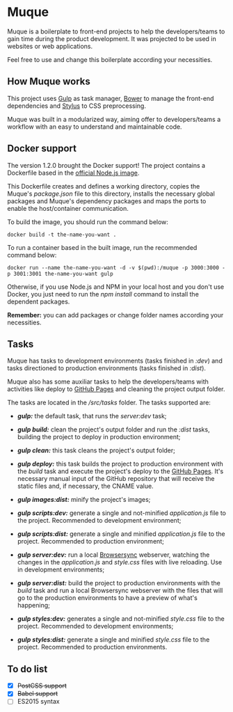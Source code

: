 # Muque

Muque is a boilerplate to front-end projects to help the developers/teams to gain time during the product development. It was projected to be used in websites or web applications.

Feel free to use and change this boilerplate according your necessities.

## How Muque works

This project uses [Gulp](http://gulpjs.com/) as task manager, [Bower](https://bower.io/) to manage the front-end dependencies and [Stylus](http://stylus-lang.com/) to CSS preprocessing.

Muque was built in a modularized way, aiming offer to developers/teams a workflow with an easy to understand and maintainable code.

## Docker support

The version 1.2.0 brought the Docker support! The project contains a Dockerfile based in the [official Node.js image](https://hub.docker.com/_/node/).

This Dockerfile creates and defines a working directory, copies the Muque's _package.json_ file to this directory, installs the necessary global packages and Muque's dependency packages and maps the ports to enable the host/container communication.

To build the image, you should run the command below:

```shell
docker build -t the-name-you-want .
```

To run a container based in the built image, run the recommended command below:

```shell
docker run --name the-name-you-want -d -v $(pwd):/muque -p 3000:3000 -p 3001:3001 the-name-you-want gulp
```

Otherwise, if you use Node.js and NPM in your local host and you don't use Docker, you just need to run the _npm install_ command to install the dependent packages.

**Remember:** you can add packages or change folder names according your necessities.

## Tasks

Muque has tasks to development environments (tasks finished in _:dev_) and tasks directioned to production environments (tasks finished in _:dist_).

Muque also has some auxiliar tasks to help the developers/teams with activities like deploy to [GitHub Pages](https://pages.github.com/) and cleaning the project output folder.

The tasks are located in the _/src/tasks_ folder. The tasks supported are:

- _**gulp:**_ the default task, that runs the _server:dev_ task;

- _**gulp build:**_ clean the project's output folder and run the _:dist_ tasks, building the project to deploy in production environment;

- _**gulp clean:**_ this task cleans the project's output folder;

- _**gulp deploy:**_ this task builds the project to production environment with the _build_ task and execute the project's deploy to the [GitHub Pages](https://pages.github.com/). It's necessary manual input of the GitHub repository that will receive the static files and, if necessary, the CNAME value.

- _**gulp images:dist:**_ minify the project's images;

- _**gulp scripts:dev:**_ generate a single and not-minified _application.js_ file to the project. Recommended to development environment;

- _**gulp scripts:dist:**_ generate a single and minified _application.js_ file to the project. Recommended to production environment;

- _**gulp server:dev:**_ run a local [Browsersync](https://browsersync.io/) webserver, watching the changes in the _application.js_ and _style.css_ files with live reloading. Use in development environments;

- _**gulp server:dist:**_ build the project to production environments with the _build_ task and run a local Browsersync webserver with the files that will go to the production environments to have a preview of what's happening;

- _**gulp styles:dev:**_ generates a single and not-minified _style.css_ file to the project. Recommended to development environments;

- _**gulp styles:dist:**_ generate a single and minified _style.css_ file to the project. Recommended to production environments.

## To do list
- [X] ~~PostCSS support~~
- [X] ~~Babel support~~
- [ ] ES2015 syntax
